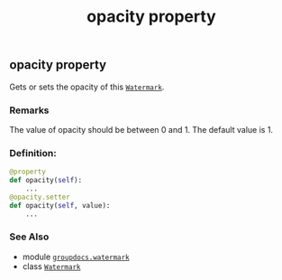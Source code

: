 ﻿---
title: opacity property
second_title: GroupDocs.Watermark for Python via .NET API References
description: 
type: docs
url: /python-net/groupdocs.watermark/watermark/opacity/
is_root: false
weight: 80
---

## opacity property


Gets or sets the opacity of this [`Watermark`](/watermark/python-net/groupdocs.watermark/watermark).

### Remarks 


The value of opacity should be between 0 and 1. The default value is 1.
### Definition:
```python
@property
def opacity(self):
    ...
@opacity.setter
def opacity(self, value):
    ...
```

### See Also
* module [`groupdocs.watermark`](../../)
* class [`Watermark`](/watermark/python-net/groupdocs.watermark/watermark)
